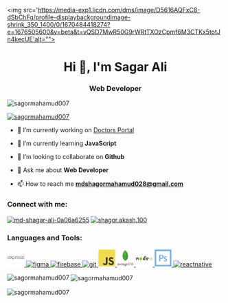 <img src='https://media-exp1.licdn.com/dms/image/D5616AQFxC8-dSbChFg/profile-displaybackgroundimage-shrink_350_1400/0/1670484418274?e=1676505600&v=beta&t=vQSD7MwR50G9rWRtTXOzCpmf6M3CTKx5totJn4kecUE'alt="">
<h1 align="center">Hi 👋, I'm Sagar Ali</h1>
<h3 align="center">Web Developer</h3>

<p align="left"> <img src="https://github.com/sagormahamud007" alt="sagormahamud007" /> </p>

<p align="left"> <a href="https://github.com/ryo-ma/github-profile-trophy"><img src="https://github-profile-trophy.vercel.app/?username=sagormahamud007" alt="sagormahamud007" /></a> </p>

- 🔭 I’m currently working on [Doctors Portal](https://github.com/sagormahamud007/Doctors-portal)

- 🌱 I’m currently learning **JavaScript**

- 👯 I’m looking to collaborate on **Github**

- 💬 Ask me about **Web Developer**

- 📫 How to reach me **mdshagormahamud028@gmail.com**

<h3 align="left">Connect with me:</h3>
<p align="left">
<a href="https://linkedin.com/in/md-shagar-ali-0a06a6255" target="blank"><img align="center" src="https://raw.githubusercontent.com/rahuldkjain/github-profile-readme-generator/master/src/images/icons/Social/linked-in-alt.svg" alt="md-shagar-ali-0a06a6255" height="30" width="40" /></a>
<a href="https://fb.com/shagor.akash.100" target="blank"><img align="center" src="https://raw.githubusercontent.com/rahuldkjain/github-profile-readme-generator/master/src/images/icons/Social/facebook.svg" alt="shagor.akash.100" height="30" width="40" /></a>
</p>

<h3 align="left">Languages and Tools:</h3>
<p align="left"> <a href="https://expressjs.com" target="_blank" rel="noreferrer"> <img src="https://raw.githubusercontent.com/devicons/devicon/master/icons/express/express-original-wordmark.svg" alt="express" width="40" height="40"/> </a> <a href="https://www.figma.com/" target="_blank" rel="noreferrer"> <img src="https://www.vectorlogo.zone/logos/figma/figma-icon.svg" alt="figma" width="40" height="40"/> </a> <a href="https://firebase.google.com/" target="_blank" rel="noreferrer"> <img src="https://www.vectorlogo.zone/logos/firebase/firebase-icon.svg" alt="firebase" width="40" height="40"/> </a> <a href="https://git-scm.com/" target="_blank" rel="noreferrer"> <img src="https://www.vectorlogo.zone/logos/git-scm/git-scm-icon.svg" alt="git" width="40" height="40"/> </a> <a href="https://developer.mozilla.org/en-US/docs/Web/JavaScript" target="_blank" rel="noreferrer"> <img src="https://raw.githubusercontent.com/devicons/devicon/master/icons/javascript/javascript-original.svg" alt="javascript" width="40" height="40"/> </a> <a href="https://www.mongodb.com/" target="_blank" rel="noreferrer"> <img src="https://raw.githubusercontent.com/devicons/devicon/master/icons/mongodb/mongodb-original-wordmark.svg" alt="mongodb" width="40" height="40"/> </a> <a href="https://nodejs.org" target="_blank" rel="noreferrer"> <img src="https://raw.githubusercontent.com/devicons/devicon/master/icons/nodejs/nodejs-original-wordmark.svg" alt="nodejs" width="40" height="40"/> </a> <a href="https://www.photoshop.com/en" target="_blank" rel="noreferrer"> <img src="https://raw.githubusercontent.com/devicons/devicon/master/icons/photoshop/photoshop-line.svg" alt="photoshop" width="40" height="40"/> </a> <a href="https://reactnative.dev/" target="_blank" rel="noreferrer"> <img src="https://reactnative.dev/img/header_logo.svg" alt="reactnative" width="40" height="40"/> </a> </p>

<p><img align="left" src="https://github-readme-stats.vercel.app/api/top-langs?username=sagormahamud007&show_icons=true&locale=en&layout=compact" alt="sagormahamud007" /></p>

<p>&nbsp;<img align="center" src="https://github-readme-stats.vercel.app/api?username=sagormahamud007&show_icons=true&locale=en" alt="sagormahamud007" /></p>

<p><img align="center" src="https://github-readme-streak-stats.herokuapp.com/?user=sagormahamud007&" alt="sagormahamud007" /></p>
